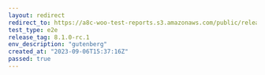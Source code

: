 ```yaml
---
layout: redirect
redirect_to: https://a8c-woo-test-reports.s3.amazonaws.com/public/release/8.1.0-rc.1/gutenberg/e2e/index.html
test_type: e2e
release_tag: 8.1.0-rc.1
env_description: "gutenberg"
created_at: "2023-09-06T15:37:16Z"
passed: true
---
```

